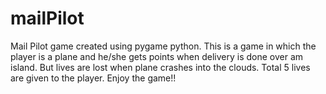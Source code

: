 # mailPilot
Mail Pilot game created using pygame python.
This is a game in which the player is a plane and he/she gets points when delivery is done over am island.
But lives are lost when plane crashes into the clouds.
Total 5 lives are given to the player.
Enjoy the game!!
